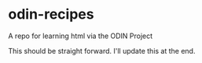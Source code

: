 # odin-recipes
A repo for learning html via the ODIN Project

This should be straight forward. I'll update this at the end.
